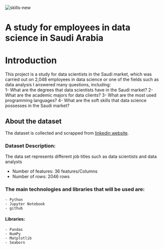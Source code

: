 ![skills-new](https://user-images.githubusercontent.com/60079586/157365561-21f7d9da-1fc6-4861-b8bf-e07bfcc9a4ea.jpg)

# A study for employees in data science in Saudi Arabia



# Introduction
This project is a study for data scientists in the Saudi market, which was carried out on 2,048 employees in data science or one of the fields such as data analysis
I answered many questions, including:
<br>1- What are the degrees that data scientists have in the Saudi market?
2- What are the academic majors for data clients?
3- What are the most used programming languages?
4- What are the soft skills that data science possesses in the Saudi market?

## About the dataset
The dataset is collected and scrapped from [linkedin website](https://www.linkedin.com).



### Dataset Description: 

The data set represents different job titles such as data scientists and data analysts
   - Number of features:    36 features/Columns
   - Number of rows:        2046 rows


    
### The main technologies and libraries that will be used are: 
    - Python 
    - Jupyter Notebook
    - github

#### Libraries: 
    - Pandas
    - NumPy 
    - Matplotlib
    - Seaborn
